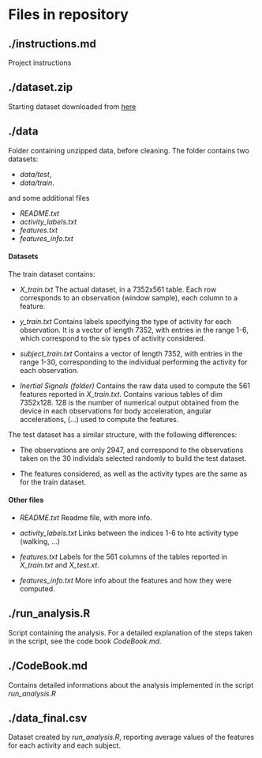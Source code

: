# Files in repository

## ./instructions.md

Project instructions

## ./dataset.zip
Starting dataset downloaded from [here](https://d396qusza40orc.cloudfront.net/getdata%2Fprojectfiles%2FUCI%20HAR%20Dataset.zip)

## ./data

Folder containing unzipped data, before cleaning. The folder contains two datasets:

* *data/test*,
* *data/train*.

and some additional files

* *README.txt*
* *activity_labels.txt*
* *features.txt*
* *features_info.txt*

#### Datasets

The train dataset contains:

* *X_train.txt*
The actual dataset, in a 7352x561 table. Each row corresponds to an observation (window sample), each column to a feature.

* *y_train.txt*
Contains labels specifying the type of activity for each observation. It is a vector of length 7352, with entries in the range 1-6, which correspond to the six types of activity considered.

* *subject_train.txt*
Contains a vector of length 7352, with entries in the range 1-30, corresponding to the individual performing the activity for each observation.

* *Inertial Signals (folder)*
Contains the raw data used to compute the 561 features reported in *X_train.txt*. Contains various tables of dim 7352x128. 128 is the number of numerical output obtained from the device in each observations for body acceleration, angular accelerations, (...) used to compute the features. 

The test dataset has a similar structure, with the following differences:

* The observations are only 2947, and correspond to the observations taken on the 30 individals selected randomly to build the test dataset.

* The features considered, as well as the activity types are the same as for the train dataset.

#### Other files

* *README.txt*
Readme file, with more info.

* *activity_labels.txt*
Links between the indices 1-6 to hte activity type (walking, ...)

* *features.txt*
Labels for the 561 columns of the tables reported in *X_train.txt* and *X_test.xt*.

* *features_info.txt*
More info about the features and how they were computed.

## ./run_analysis.R

Script containing the analysis. For a detailed explanation of the steps taken in the script, see the code book *CodeBook.md*.

## ./CodeBook.md

Contains detailed informations about the analysis implemented in the script *run_analysis.R*


## ./data_final.csv

Dataset created by *run_analysis.R*, reporting average values of the features for each activity and each subject.